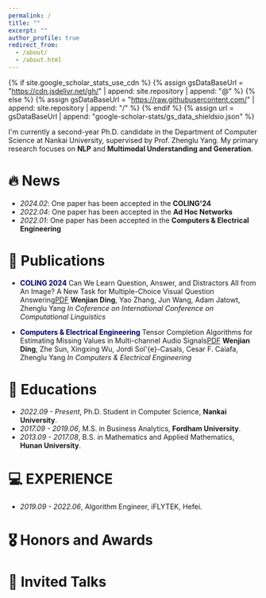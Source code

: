 ```yaml
---
permalink: /
title: ""
excerpt: ""
author_profile: true
redirect_from: 
  - /about/
  - /about.html
---
```


{% if site.google_scholar_stats_use_cdn %}
{% assign gsDataBaseUrl = "https://cdn.jsdelivr.net/gh/" | append: site.repository | append: "@" %}
{% else %}
{% assign gsDataBaseUrl = "https://raw.githubusercontent.com/" | append: site.repository | append: "/" %}
{% endif %}
{% assign url = gsDataBaseUrl | append: "google-scholar-stats/gs_data_shieldsio.json" %}

<span class='anchor' id='about-me'></span>

I'm currently a second-year Ph.D. candidate in the Department of Computer Science at Nankai University, supervised by Prof. Zhenglu Yang.
My primary research focuses on **NLP** and **Multimodal Understanding and Generation**. 

# 🔥 News
- *2024.02*: One paper has been accepted in the **COLING'24** 
- *2022.04*: One paper has been accepted in the **Ad Hoc Networks** 
- *2022.01*: One paper has been accepted in the **Computers & Electrical Engineering** 

# 📝 Publications

- **<font color="#000066">COLING 2024</font>** Can We Learn Question, Answer, and Distractors All from An
Image? A New Task for Multiple-Choice Visual Question Answering<font color="#0000dd">[PDF](https://github.com)</font>
**Wenjian Ding**, Yao Zhang, Jun Wang, Adam Jatowt, Zhenglu Yang
*In Coference on International Conference on Computational Linguistics*

- **<font color="#000066">Computers & Electrical Engineering</font>** Tensor Completion Algorithms for Estimating Missing Values in Multi-channel Audio Signals<font color="#0000dd">[PDF](https://github.com)</font>
**Wenjian Ding**, Zhe Sun, Xingxing Wu, Jordi Sol\'{e}-Casals, Cesar F. Caiafa, Zhenglu Yang
*In Computers & Electrical Engineering*
# 📖 Educations
- *2022.09 - Present*, Ph.D. Student in Computer Science, **Nankai University**.
- *2017.09 - 2019.06*, M.S. in Business Analytics, **Fordham University**. 
- *2013.09 - 2017.08*, B.S. in Mathematics and Applied Mathematics, **Hunan University**. 

# 💻 EXPERIENCE
- *2019.09 - 2022.06*, Algorithm Engineer, iFLYTEK, Hefei.

# 🎖 Honors and Awards

# 💬 Invited Talks

